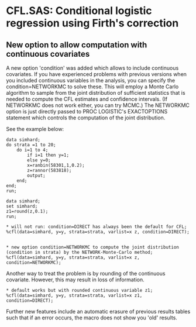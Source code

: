 # CFL.SAS: Conditional logistic regression using Firth's correction

## New option to allow computation with continuous covariates

A new option 'condition' was added which allows to include continuous covariates. If you have experienced problems with previous versions when you included continuous variables in the analysis,
you can specify the condition=NETWORKMC to solve these. This will employ a Monte Carlo algorithm to sample from the joint distribution of sufficient statistics that is needed
to compute the CFL estimates and confidence intervals. (If NETWORKMC does not work either, you can try MCMC.) The NETWORKMC option is just directly passed to PROC LOGISTIC's EXACTOPTIONS
statement which controls the computation of the joint distribution.

See the example below:

```
data simhard;
do strata =1 to 20;
	do i=1 to 4;
		if i=1 then y=1;
		else y=0;
		x=ranbin(58301,1,0.2);
		z=rannor(583818);
		output;
	end;
end;
run;

data simhard;
set simhard;
z1=round(z,0.1);
run;

* will not run: condition=DIRECT has always been the default for CFL;
%cfl(data=simhard, y=y, strata=strata, varlist=x z, condition=DIRECT);


* new option condition=NETWORKMC to compute the joint distribution (condition in strata) by the NETWORK-Monte-Carlo method;
%cfl(data=simhard, y=y, strata=strata, varlist=x z, condition=NETWORKMC);
```

Another way to treat the problem is by rounding of the continuous covariate. However, this may result in loss of information.

```
* default works but with rounded continuous variable z1;
%cfl(data=simhard, y=y, strata=strata, varlist=x z1, condition=DIRECT);
```

Further new features include an automatic erasure of previous results tables such that if an error occurs, the macro does not show you 'old' results.

